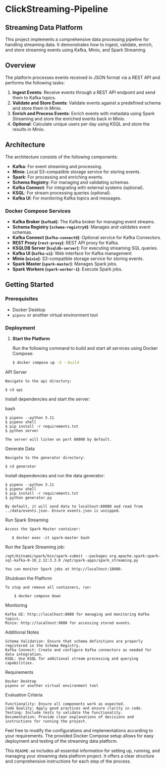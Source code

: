 # ClickStreaming-Pipeline
## Streaming Data Platform

This project implements a comprehensive data processing pipeline for handling streaming data. It demonstrates how to ingest, validate, enrich, and store streaming events using Kafka, Minio, and Spark Streaming.

## Overview

The platform processes events received in JSON format via a REST API and performs the following tasks:

1. **Ingest Events**: Receive events through a REST API endpoint and send them to Kafka topics.
2. **Validate and Store Events**: Validate events against a predefined schema and store them in Minio.
3. **Enrich and Process Events**: Enrich events with metadata using Spark Streaming and store the enriched events back in Minio.
4. **Optional**: Calculate unique users per day using KSQL and store the results in Minio.

## Architecture

The architecture consists of the following components:

- **Kafka**: For event streaming and processing.
- **Minio**: Local S3-compatible storage service for storing events.
- **Spark**: For processing and enriching events.
- **Schema Registry**: For managing and validating schemas.
- **Kafka Connect**: For integrating with external systems (optional).
- **KSQL**: For stream processing queries (optional).
- **Kafka UI**: For monitoring Kafka topics and messages.

### Docker Compose Services

- **Kafka Broker (`kafka0`)**: The Kafka broker for managing event streams.
- **Schema Registry (`schema-registry0`)**: Manages and validates event schemas.
- **Kafka Connect (`kafka-connect0`)**: Optional service for Kafka Connectors.
- **REST Proxy (`rest-proxy`)**: REST API proxy for Kafka.
- **KSQLDB Server (`ksqldb-server`)**: For executing streaming SQL queries.
- **Kafka UI (`kafka-ui`)**: Web interface for Kafka management.
- **Minio (`minio`)**: S3-compatible storage service for storing events.
- **Spark Master (`spark-master`)**: Manages Spark jobs.
- **Spark Workers (`spark-worker-1`)**: Execute Spark jobs.

## Getting Started

### Prerequisites

- Docker Desktop
- `pipenv` or another virtual environment tool

### Deployment

1. **Start the Platform**

   Run the following command to build and start all services using Docker Compose:

   ```bash
   $ docker compose up -d --build

API Server

    Navigate to the api directory:

    $ cd api

Install dependencies and start the server:

bash

    $ pipenv --python 3.11
    $ pipenv shell
    $ pip install -r requirements.txt
    $ python server

    The server will listen on port 60000 by default.

Generate Data

    Navigate to the generator directory:

    $ cd generator

Install dependencies and run the data generator:

    $ pipenv --python 3.11
    $ pipenv shell
    $ pip install -r requirements.txt
    $ python generator.py

    By default, it will send data to localhost:60000 and read from ../data/events.json. Ensure events.json is unzipped.

Run Spark Streaming

    Access the Spark Master container:

       $ docker exec -it spark-master bash

Run the Spark Streaming job:

    /opt/bitnami/spark/bin/spark-submit --packages org.apache.spark:spark-sql-kafka-0-10_2.12:3.3.0 /opt/spark-apps/spark_streaming.py

    You can monitor Spark jobs at http://localhost:18080.

Shutdown the Platform

    To stop and remove all containers, run:

        $ docker compose down

Monitoring

    Kafka UI: http://localhost:8080 for managing and monitoring Kafka topics.
    Minio: http://localhost:9000 for accessing stored events.

Additional Notes

    Schema Validation: Ensure that schema definitions are properly registered in the Schema Registry.
    Kafka Connect: Create and configure Kafka connectors as needed for data integration.
    KSQL: Use KSQL for additional stream processing and querying capabilities.

Requirements

    Docker Desktop
    pipenv or another virtual environment tool

Evaluation Criteria

    Functionality: Ensure all components work as expected.
    Code Quality: Apply good practices and ensure clarity in code.
    Testing: Include tests to validate the functionality.
    Documentation: Provide clear explanations of decisions and instructions for running the project.

Feel free to modify the configurations and implementations according to your requirements. The provided Docker Compose setup allows for easy deployment and testing of the streaming data platform.




This `README.md` includes all essential information for setting up, running, and managing your streaming data platform project. It offers a clear structure and comprehensive instructions for each step of the process.

